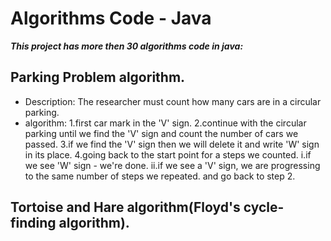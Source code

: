 # Algorithms Code - Java
***This project has more then 30 algorithms code in java:***
## Parking Problem algorithm.
- Description: The researcher must count how many cars are in a circular parking.
- algorithm:
1.first car mark in the 'V' sign.
2.continue with the circular parking until we find the 'V' sign and count the number of cars we passed.
3.if we find the 'V' sign then we will delete it and write 'W' sign in its place.
4.going back to the start point for a steps we counted.
i.if we see 'W' sign - we're done.
ii.if we see a 'V' sign, we are progressing to the same number of steps we repeated. and go back to step 2.






## Tortoise and Hare algorithm(Floyd's cycle-finding algorithm).


